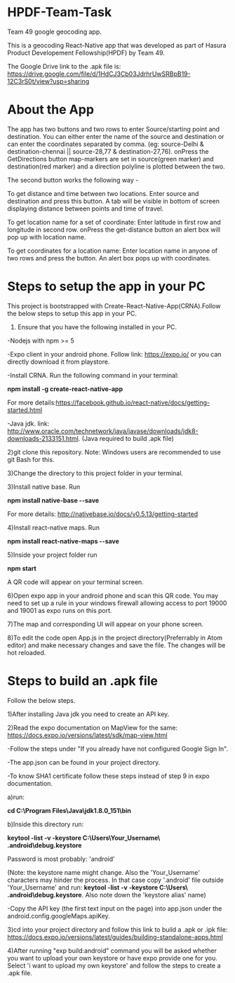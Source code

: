 # HPDF-Team-Task
Team 49 google geocoding app.

This is a geocoding React-Native app that was developed as part of Hasura Product Developement Fellowship(HPDF) by Team 49.

The Google Drive link to the .apk file is: https://drive.google.com/file/d/1HdCJ3Cb03JdrhrUwSRBpB19-12C3rS0t/view?usp=sharing

# About the App
The app has two buttons and two rows to enter Source/starting point and destination. You can either enter the name of the source and destination or can enter the coordinates separated by comma. (eg: source-Delhi & destination-chennai || source-28,77 & destination-27,76). onPress the GetDirections button map-markers are set in source(green marker) and destination(red marker) and a direction polyline is plotted between the two.

The second button works the following way -

To get distance and time between two locations. Enter source and destination and press this button. A tab will be visible in bottom of screen displaying distance between points and time of travel.

To get location name for a set of coordinate: Enter latitude in first row and longitude in second row. onPress the get-distance button an alert box will pop up with location name.

To get coordinates for a location name: Enter location name in anyone of two rows and press the button. An alert box pops up with coordinates.

# Steps to setup the app in your PC
This project is bootstrapped with Create-React-Native-App(CRNA).Follow the below steps to setup this app in your PC.
1) Ensure that you have the following installed in your PC.

-Nodejs with npm >= 5 

-Expo client in your android phone. Follow link: https://expo.io/ or you can directly download it from playstore.

-Install CRNA. Run the following command in your terminal: 

 **npm install -g create-react-native-app** 

 For more details:https://facebook.github.io/react-native/docs/getting-started.html

-Java jdk. link: http://www.oracle.com/technetwork/java/javase/downloads/jdk8-downloads-2133151.html. (Java required to build .apk file)

2)git clone this repository. Note: Windows users are recommended to use git Bash for this.

3)Change the directory to this project folder in your terminal.

3)Install native base. Run 

**npm install native-base --save**

For more details: http://nativebase.io/docs/v0.5.13/getting-started

4)Install react-native maps. Run

 **npm install react-native-maps --save**

5)Inside your project folder run 

 **npm start**
 
 A QR code will appear on your terminal screen.

6)Open expo app in your android phone and scan this QR code. You may need to set up a rule in your windows firewall allowing access to port 19000 and 19001 as expo runs on this port.

7)The map and corresponding UI will appear on your phone screen.

8)To edit the code open App.js in the project directory(Preferrably in Atom editor) and make necessary changes and save the file. The changes will be hot reloaded.

# Steps to build an .apk file
Follow the below steps.

1)After installing Java jdk you need to create an API key.


2)Read the expo documentation on MapView for the same: https://docs.expo.io/versions/latest/sdk/map-view.html

-Follow the steps under "If you already have not configured Google Sign In".

-The app.json can be found in your project directory.

-To know SHA1 certificate follow these steps instead of step 9 in expo documentation.

a)run: 

**cd C:\Program Files\Java\jdk1.8.0_151\bin**

b)Inside this directory run: 

**keytool -list -v -keystore C:\Users\Your_Username\ .android\debug.keystore**

Password is most probably: 'android'

(Note: the keystore name might change. Also the 'Your_Username' characters may hinder the process. In that case copy '.android' file outside 'Your_Username' and run: **keytool -list -v -keystore C:\Users\ .android\debug.keystore**. Also note down the 'keystore alias' name)

-Copy the API key (the first text input on the page) into app.json under the android.config.googleMaps.apiKey.


3)cd into your project directory and follow this link to build a .apk or .ipk file: https://docs.expo.io/versions/latest/guides/building-standalone-apps.html

4)After running "exp build:android" command you will be asked whether you want to upload your own keystore or have expo provide one for you. Select 'i want to upload my own keystore' and follow the steps to create a .apk file.
